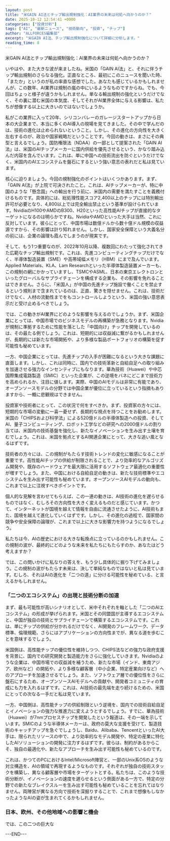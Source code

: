 ```yaml
---
layout: post
title: "米GAIN AI法とチップ輸出規制強化：AI業界の未来は何処へ向かうのか？"
date: 2025-10-12 12:54:41 +0000
categories: ["投資分析"]
tags: ["AI", "最新ニュース", "技術動向", "投資", "チップ"]
author: "ALLFORCES編集部"
excerpt: "米GAIN AI法、チップ輸出規制強化について詳細に分析します。"
reading_time: 8
---
```


米GAIN AI法とチップ輸出規制強化：AI業界の未来は何処へ向かうのか？

いやはや、また大きな波が来ましたね。米国の「GAIN AI法」と、それに伴うチップ輸出規制のさらなる強化。正直なところ、最初にこのニュースを聞いた時、「またか」というのが私の率直な感想でした。あなたも感じているかもしれませんが、この数年、AI業界は規制の嵐の中にいるようなものですからね。でも、今回はちょっと様子が違うかもしれません。単なる輸出規制の強化というだけでなく、その裏に潜む米国の本気度、そしてそれがAI業界全体に与える影響は、私たちが想像する以上に大きいのではないでしょうか。

私がこの業界に入って20年、シリコンバレーのガレージスタートアップから日本の大企業まで、本当に多くのAI導入の現場を見てきました。その中で学んだのは、技術の進化は止められないということ。しかし、その進化の方向性を大きく左右するのが、政治や国家戦略だということです。今回の動きは、まさにその典型と言えるでしょう。国防権限法（NDAA）の一部として提案された「GAIN AI法」は、米国のAIチップメーカーに国内供給を優先させるという、かなり踏み込んだ内容を含んでいます。これは、単に中国への技術流出を防ぐというだけでなく、米国内のAIエコシステムを盤石にするという強い意志の表れだと私は見ています。

核心に迫りましょう。今回の規制強化のポイントはいくつかあります。まず、「GAIN AI法」が上院で可決されたこと。これは、AIチップメーカーが、特に中国のような「懸念国」への輸出を行う前に、米国内の需要を満たすことを義務付けるものです。具体的には、総処理性能スコア2,400以上のチップには特別輸出許可が必要となり、4,800以上では完全輸出禁止という基準が設けられています。NvidiaのH100やAMDのB300、H20といった高性能AIチップが直接的なターゲットになるのは明らかですね。NvidiaやAMDといった大手は当然、これに反対しています。彼らにとって、中国市場は数億ドルから数十億ドル規模の収益源ですから、その影響は計り知れません。しかし、国家安全保障という大義名分の前には、企業の論理も霞んでしまうのが現実です。

そして、もう1つ重要なのが、2022年10月以降、複数回にわたって強化されてきた広範なチップ輸出規制です。これは、先進コンピューティングチップだけでなく、半導体製造装置（SME）や高帯域幅メモリ（HBM）にまで及んでいます。Applied Materials、KLA、Lam Researchといった半導体製造装置メーカーも、この規制の網にかかっていますし、TSMCやASML、日本の東京エレクトロンといったグローバルなサプライチェーンを構成する企業も、その影響を免れることはできません。さらに、「米国人」が中国の先進チップ施設で働くことを禁止するという規則まで含まれているのは、正直、驚きを隠せません。これは、技術だけでなく、人材の流動性までをもコントロールしようという、米国の強い意思表示だと受け止めるべきでしょう。

では、この動きがAI業界にどのような影響を与えるのでしょうか。まず、米国企業にとっては、中国市場でのビジネスモデルの再構築が急務となります。Nvidiaが規制に準拠するために性能を落とした「中国向け」チップを開発しているのは、その最たる例でしょう。これは、短期的には収益減に繋がるかもしれませんが、長期的には新たな市場開拓や、より多様な製品ポートフォリオの構築を促す可能性も秘めています。

一方、中国企業にとっては、先進チップの入手が困難になるという大きな課題に直面します。しかし、これは同時に、国内での技術革新と自給自足への取り組みを加速させる強力なインセンティブにもなります。華為技術（Huawei）や中芯国際集成電路製造（SMIC）といった企業が、この逆境をバネにどこまで技術力を高められるか、注目に値します。実際、中国のAIモデルは非常に有能であり、オープンソースモデルの分野では中国企業が優位に立っているという指摘もありますから、一概に悲観視はできません。

投資家や技術者にとって、この状況で何をすべきか。まず、投資家の方々には、短期的な市場の変動に一喜一憂せず、長期的な視点を持つことをお勧めします。米国の「CHIPSおよび科学法」による520億ドルの半導体製造への投資、そしてAI、量子コンピューティング、ロボット工学などの研究への2000億ドルの割り当ては、米国内の技術基盤を強化し、新たなイノベーションを生み出す土壌を育むでしょう。これは、米国を拠点とするAI関連企業にとって、大きな追い風となるはずです。

技術者の方々には、この規制がもたらす技術トレンドの変化に敏感になることが重要です。高性能AIチップの供給が制限されることで、より効率的なアルゴリズム開発や、既存のハードウェアを最大限に活用するソフトウェア最適化の重要性が増すでしょう。また、中国における自給自足の動きは、新たな技術標準やエコシステムを生み出す可能性も秘めています。オープンソースAIモデルの動向も、これまで以上に注視すべきポイントです。

個人的な見解を言わせてもらえば、この一連の動きは、AI技術の進化を遅らせるものではなく、むしろその方向性を大きく変えるものだと感じています。かつて、インターネットが国境を越えて情報を自由に流通させたように、AI技術もまた、国境を越えて進化していくはずです。しかし、その進化の過程で、国家間の競争や安全保障の論理が、これまで以上に大きな影響力を持つようになるでしょう。

私たちは今、AIの歴史における大きな転換点に立っているのかもしれません。この規制の波が、最終的にどのような未来を私たちにもたらすのか、あなたはどう考えますか？

では、この問いかけに私なりの答えを、もう少し具体的に掘り下げてみましょう。この規制の波がもたらす未来は、決して単純なものではないと私は見ています。むしろ、それはAIの進化を「二つの道」に分ける可能性を秘めている、と言えるかもしれません。

### 「二つのエコシステム」の出現と技術分断の加速

まず、最も可能性が高いシナリオとして、米中それぞれを軸とした「二つのAIエコシステム」の形成が挙げられます。米国とその同盟国が主導するエコシステムと、中国が独自の技術とサプライチェーンで構築するエコシステムです。これは、単にチップの供給が分かれるだけでなく、AI開発のフレームワーク、データ標準、倫理規範、さらにはアプリケーションの方向性までが、異なる道を歩むことを意味するでしょう。

米国側は、高性能チップの優位性を維持しつつ、CHIPS法などの強力な政府支援を背景に、国内での研究開発と製造能力をさらに強化していきます。Nvidiaのような企業は、中国市場での収益減を補うため、新たな市場（インド、東南アジア、欧州など）の開拓や、より多様な顧客層（中小企業、特定産業向けなど）へのアプローチを加速させるでしょう。また、ソフトウェア層での優位性をさらに盤石にするため、オープンソースAIモデルへの貢献や、開発者コミュニティの育成にも力を入れるはずです。これは、AI技術の最先端を走り続けるための、米国にとっての次なる一手だと私は見ています。

一方、中国側は、高性能チップの供給制限という逆境を、国内での技術自給自足とイノベーションの強力な推進力に変えようとするでしょう。すでに、華為技術（Huawei）が7nmプロセスチップを開発したという報道は、その一端を示しています。SMICのような半導体メーカーは、政府の莫大な支援を受けて、製造技術のキャッチアップを急ぐでしょうし、Baidu、Alibaba、TencentといったAI大手は、限られたリソースの中で、より効率的なモデル開発や、特定の産業に特化したAIソリューションの開発に注力するはずです。彼らは、制約があるからこそ、独自の最適化や、新たなアプローチを生み出す可能性も秘めているのです。

これは、かつてのPCにおけるIntel/Microsoft陣営と、一部のUnix系OSのような対立構造を、AIの領域で再現するようなものです。それぞれが独自の技術スタックを構築し、異なる顧客層や市場をターゲットとする。私たちは、このような技術分断が、イノベーションの速度を遅らせるという側面がある一方で、特定の分野での新たなブレイクスルーを生み出す可能性も秘めていることを忘れてはなりません。両陣営が異なる方向で技術を深掘りすることで、これまで想像もしなかったようなAIの姿が生まれてくるかもしれません。

### 日本、欧州、その他地域への影響と機会

では、この二つの巨大な

---END---